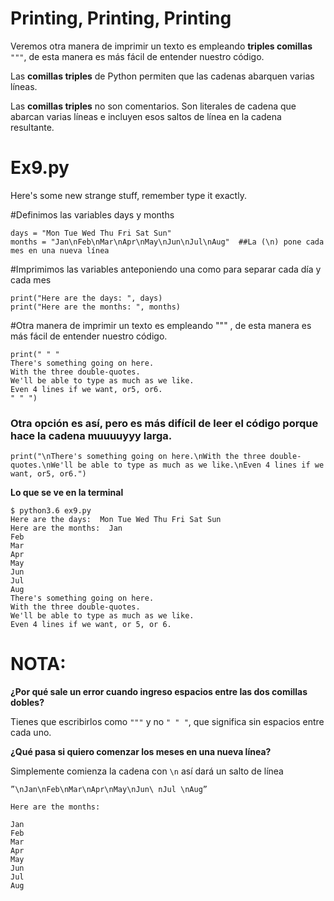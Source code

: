 # Printing, Printing, Printing

Veremos otra manera de imprimir un texto es empleando **triples comillas** `"""`, de esta manera es más fácil de entender nuestro código.

Las **comillas triples** de Python permiten que las cadenas abarquen varias líneas.

Las **comillas triples** no son comentarios. Son literales de cadena que abarcan varias líneas e incluyen esos saltos de línea en la cadena resultante.

# Ex9.py

Here's some new strange stuff, remember type it exactly.

#Definimos las variables days y months

```
days = "Mon Tue Wed Thu Fri Sat Sun"
months = "Jan\nFeb\nMar\nApr\nMay\nJun\nJul\nAug"  ##La (\n) pone cada mes en una nueva línea
```

#Imprimimos las variables anteponiendo una como para separar cada día y cada mes
```
print("Here are the days: ", days)
print("Here are the months: ", months)
```

#Otra manera de imprimir un texto es empleando """ , de esta manera es más fácil de entender nuestro código.

```
print(" " "
There's something going on here.
With the three double-quotes.
We'll be able to type as much as we like.
Even 4 lines if we want, or5, or6.
" " ")
```

### Otra opción es así, pero es más difícil de leer el código porque hace la cadena muuuuyyy larga.

```
print("\nThere's something going on here.\nWith the three double-quotes.\nWe'll be able to type as much as we like.\nEven 4 lines if we want, or5, or6.")
```

**Lo que se ve en la terminal**

```
$ python3.6 ex9.py
Here are the days:  Mon Tue Wed Thu Fri Sat Sun
Here are the months:  Jan
Feb
Mar
Apr
May
Jun
Jul
Aug
There's something going on here.
With the three double-quotes.
We'll be able to type as much as we like.
Even 4 lines if we want, or 5, or 6.
```

# NOTA:

**¿Por qué sale un error cuando ingreso espacios entre las dos comillas dobles?**

Tienes que escribirlos como `"""` y no `" " "`, que significa sin espacios entre cada uno.

**¿Qué pasa si quiero comenzar los meses en una nueva línea?**

Simplemente comienza la cadena con `\n` así dará un salto de línea
```
”\nJan\nFeb\nMar\nApr\nMay\nJun\ nJul \nAug”
```

```
Here are the months: 

Jan
Feb
Mar
Apr
May
Jun
Jul
Aug
```
